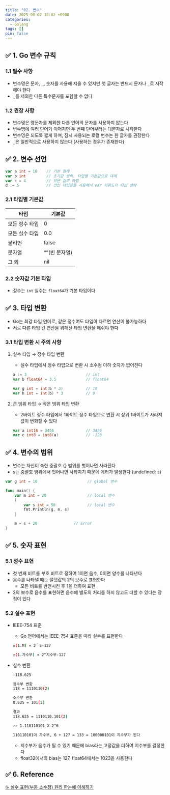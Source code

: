 ```yaml
---
title: "02. 변수"
date: 2025-08-07 18:02 +0900
categories:
  - Golang
tags: []
pin: false
---
```

## ✅ 1. Go 변수 규칙

### 1.1 필수 사항

- 변수명은 문자, `_`, 숫자를 사용해 지을 수 있지만 첫 글자는 반드시 문자나 `_`로 시작해야 한다
- `_`를 제외한 다른 특수문자를 포함할 수 없다

### 1.2 권장 사항

- 변수명은 영문자를 제외한 다른 언어의 문자를 사용하지 않는다
- 변수명에 여러 단어가 이어지면 두 번쨰 단어부터는 대문자로 시작한다
- 변수명은 되도록 짧게 하며, 잠시 사용되는 로컬 변수는 한 글자를 권장한다
- `_`은 일반적으로 사용하지 않는다 (사용하는 경우가 존재한다)

## ✅ 2. 변수 선언

```go
var a int = 10    // 기본 형태
var b int         // 초기값 생략. 타입별 기본값으로 대체
var c = 4         // 우변 값의 타입
d := 5            // 선언 대입문을 사용해서 var 키워드와 타입 생략
```

### 2.1 타입별 기본값

| 타입 | 기본값 |
| --- | --- |
| 모든 정수 타입 | 0 |
| 모든 실수 타입 | 0.0 |
| 불리언 | false |
| 문자열 | “”(빈 문자열) |
| 그 외 | nil |

### 2.2 숫자값 기본 타입

- 정수는 `int` 실수는 `float64`가 기본 타입이다

## ✅ 3. 타입 변환

- Go는 최강 타입 언어로, 같은 정수여도 타입이 다르면 연산이 불가능하다
- 서로 다른 타입 간 연산을 위해선 타입 변환을 해줘야 한다

### 3.1 타입 변환 시 주의 사항

1. 실수 타입 → 정수 타입 변환
    - 실수 타입에서 정수 타입으로 변환 시 소수점 이하 숫자가 없어진다
    
    ```go
    a := 3                          // int
    var b float64 = 3.5             // float64
    
    var g int = int(b * 3)          // 10
    var h int = int(b) * 3          // 9
    ```
    
2. 큰 범위 타입 → 작은 범위 타입 변환
    - 2바이트 정수 타입에서 1바이트 정수 타입으로 변환 시 상위 1바이트가 사라져 값이 변화할 수 있다
    
    ```go
    var a int16 = 3456              // 3456
    var c int8 = int8(a)            // -128
    ```
    

## ✅ 4. 변수의 범위

- 변수는 자신이 속한 중괄호 {} 범위를 벗어나면 사라진다
- s는 중괄호 범위에서 벗어나면 사라지기 때문에 에러가 발생한다 (undefined: s)

```go
var g int = 10					    // global 변수

func main() {
	var m int = 20				    // local 변수
	{
		var s int = 50			    // local 변수
		fmt.Println(g, m, s)
	}

	m = s + 20                // Error
}
```

## ✅ 5. 숫자 표현

### 5.1 정수 표현

- 첫 번째 비트를 부호 비트로 정하여 1이면 음수, 0이면 양수를 나타낸다
- 음수를 나타낼 때는 절댓값의 2의 보수로 표현한다
    - 모든 비트를 반전시킨 후 1을 더하여 표현
- 2의 보수로 음수를 표현하면 음수에 별도의 처리를 하지 않고도 더할 수 있다는 장점이 있다

### 5.2 실수 표현

- IEEE-754 표준
    - Go 언어에서는 IEEE-754 표준을 따라 실수를 표현한다
    
    ```bash
    ±(1.M) × 2＾E-127 
    
    ±(1.가수부) × 2^지수부-127
    ```
    
- 실수 변환
    
    ```bash
    -118.625
    
    정수부 변환
    118 = 1110110(2)
    
    소수부 변환
    0.625 = 101(2)
    
    결과
    118.625 = 1110110.101(2)
    
    >> 1.110110101 X 2^6
    
    110110101이 가수부, 6 + 127 = 133 = 100000101이 지수부가 된다
    ```
    
    - 지수부가 음수가 될 수 있기 때문에 bias라는 고정값을 더하여 지수부를 결정한다
    - float32에서의 bias는 127, float64에서는 1023을 사용한다

## ✅ 6. Reference

[☕ 실수 표현(부동 소수점) 원리 한눈에 이해하기](https://inpa.tistory.com/entry/JAVA-%E2%98%95-%EC%8B%A4%EC%88%98-%ED%91%9C%ED%98%84%EB%B6%80%EB%8F%99-%EC%86%8C%EC%88%98%EC%A0%90-%EC%9B%90%EB%A6%AC-%ED%95%9C%EB%88%88%EC%97%90-%EC%9D%B4%ED%95%B4%ED%95%98%EA%B8%B0)
